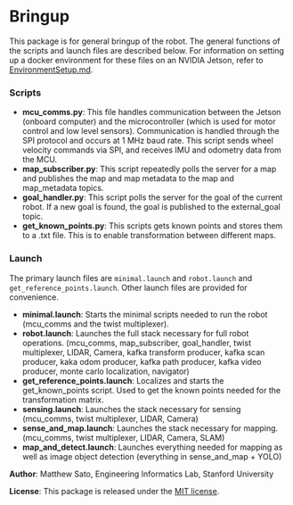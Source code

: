 # Bringup
This package is for general bringup of the robot. The general functions of the scripts and launch files are described below. For information on setting up a docker environment for these files on an NVIDIA Jetson, refer to [EnvironmentSetup.md](EnvironmentSetup.md).

### Scripts
- **mcu_comms.py**: This file handles communication between the Jetson (onboard computer) and the microcontroller (which is used for motor control and low level sensors). Communication is handled through the SPI protocol and occurs at 1 MHz baud rate. This script sends wheel velocity commands via SPI, and receives IMU and odometry data from the MCU.
- **map_subscriber.py**: This script repeatedly polls the server for a map and publishes the map and map metadata to the map and map_metadata topics. 
- **goal_handler.py**: This script polls the server for the goal of the current robot. If a new goal is found, the goal is published to the external_goal topic.
- **get_known_points.py**: This scripts gets known points and stores them to a .txt file. This is to enable transformation between different maps.

### Launch
The primary launch files are `minimal.launch` and `robot.launch` and `get_reference_points.launch`. Other launch files are provided for convenience.
- **minimal.launch**: Starts the minimal scripts needed to run the robot (mcu_comms and the twist multiplexer).
- **robot.launch**: Launches the full stack necessary for full robot operations. (mcu_comms, map_subscriber, goal_handler, twist multiplexer, LIDAR, Camera, kafka transform producer, kafka scan producer, kaka odom producer, kafka path producer, kafka video producer, monte carlo localization, navigator)
- **get_reference_points.launch**: Localizes and starts the get_known_points script. Used to get the known points needed for the transformation matrix.
- **sensing.launch**: Launches the stack necessary for sensing (mcu_comms, twist multiplexer, LIDAR, Camera)
- **sense_and_map.launch**: Launches the stack necessary for mapping. (mcu_comms, twist multiplexer, LIDAR, Camera, SLAM)
- **map_and_detect.launch**: Launches everything needed for mapping as well as image object detection (everything in sense_and_map + YOLO)

**Author**: Matthew Sato, Engineering Informatics Lab, Stanford University

**License**: This package is released under the [MIT license](LICENSE).